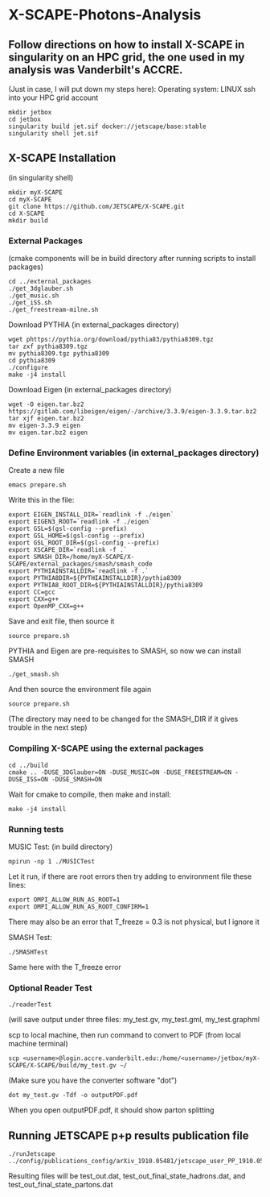 # X-SCAPE-Photons-Analysis

## Follow directions on how to install X-SCAPE in singularity on an HPC grid, the one used in my analysis was Vanderbilt's ACCRE.
(Just in case, I will put down my steps here):
Operating system: LINUX
ssh into your HPC grid account
```
mkdir jetbox
cd jetbox
singularity build jet.sif docker://jetscape/base:stable
singularity shell jet.sif
```

## X-SCAPE Installation
(in singularity shell)
```
mkdir myX-SCAPE
cd myX-SCAPE
git clone https://github.com/JETSCAPE/X-SCAPE.git
cd X-SCAPE
mkdir build
```

### External Packages
(cmake components will be in build directory after running scripts to install packages)
```
cd ../external_packages
./get_3dglauber.sh
./get_music.sh
./get_iSS.sh
./get_freestream-milne.sh
```
Download PYTHIA (in external_packages directory)
```
wget phttps://pythia.org/download/pythia83/pythia8309.tgz
tar zxf pythia8309.tgz
mv pythia8309.tgz pythia8309
cd pythia8309
./configure
make -j4 install
```
Download Eigen (in external_packages directory)
```
wget -O eigen.tar.bz2 https://gitlab.com/libeigen/eigen/-/archive/3.3.9/eigen-3.3.9.tar.bz2
tar xjf eigen.tar.bz2
mv eigen-3.3.9 eigen
mv eigen.tar.bz2 eigen
```

### Define Environment variables (in external_packages directory)
Create a new file 
```
emacs prepare.sh
```
Write this in the file:
```
export EIGEN_INSTALL_DIR=`readlink -f ./eigen`
export EIGEN3_ROOT=`readlink -f ./eigen`
export GSL=$(gsl-config --prefix)
export GSL_HOME=$(gsl-config --prefix)
export GSL_ROOT_DIR=$(gsl-config --prefix)
export XSCAPE_DIR=`readlink -f .`
export SMASH_DIR=/home/myX-SCAPE/X-SCAPE/external_packages/smash/smash_code
export PYTHIAINSTALLDIR=`readlink -f .`
export PYTHIA8DIR=${PYTHIAINSTALLDIR}/pythia8309
export PYTHIA8_ROOT_DIR=${PYTHIAINSTALLDIR}/pythia8309
export CC=gcc
export CXX=g++
export OpenMP_CXX=g++
```
Save and exit file, then source it
```
source prepare.sh
```
PYTHIA and Eigen are pre-requisites to SMASH, so now we can install SMASH
```
./get_smash.sh
```
And then source the environment file again
```
source prepare.sh
```
(The directory may need to be changed for the SMASH_DIR if it gives trouble in the next step)
### Compiling X-SCAPE using the external packages
```
cd ../build
cmake .. -DUSE_3DGlauber=ON -DUSE_MUSIC=ON -DUSE_FREESTREAM=ON -DUSE_ISS=ON -DUSE_SMASH=ON
```
Wait for cmake to compile, then make and install:
```
make -j4 install
```
### Running tests
MUSIC Test:
(in build directory)
```
mpirun -np 1 ./MUSICTest
```
Let it run, if there are root errors then try adding to environment file these lines:
```
export OMPI_ALLOW_RUN_AS_ROOT=1
export OMPI_ALLOW_RUN_AS_ROOT_CONFIRM=1
```
There may also be an error that T_freeze = 0.3 is not physical, but I ignore it

SMASH Test:
```
./SMASHTest
```
Same here with the T_freeze error

### Optional Reader Test
```
./readerTest
```
(will save output under three files:
my_test.gv, my_test.gml, my_test.graphml

scp to local machine, then run command to convert to PDF
(from local machine terminal)
```
scp <username>@login.accre.vanderbilt.edu:/home/<username>/jetbox/myX-SCAPE/X-SCAPE/build/my_test.gv ~/
```
(Make sure you have the converter software "dot")
```
dot my_test.gv -Tdf -o outputPDF.pdf
```
When you open outputPDF.pdf, it should show parton splitting 

## Running JETSCAPE p+p results publication file
```
./runJetscape ../config/publications_config/arXiv_1910.05481/jetscape_user_PP_1910.05481.xml
```
Resulting files will be test_out.dat, test_out_final_state_hadrons.dat, and test_out_final_state_partons.dat



